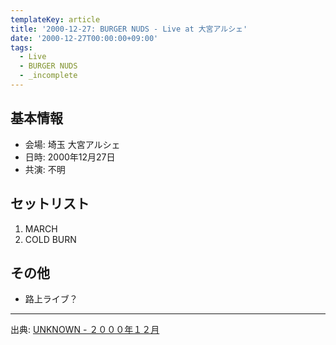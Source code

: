 ```yaml
---
templateKey: article
title: '2000-12-27: BURGER NUDS - Live at 大宮アルシェ'
date: '2000-12-27T00:00:00+09:00'
tags:
  - Live
  - BURGER NUDS
  - _incomplete
---
```

## 基本情報

* 会場: 埼玉 大宮アルシェ
* 日時: 2000年12月27日
* 共演: 不明

## セットリスト

1. MARCH
2. COLD BURN

## その他

* 路上ライブ？

---

出典: [UNKNOWN - ２０００年１２月](http://web.archive.org/web/20020306163147/http://shinjuku.cool.ne.jp/burgernuds/200012.html)
